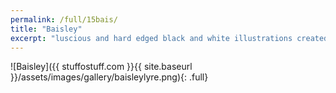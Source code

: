 ```yaml
---
permalink: /full/15bais/
title: "Baisley"
excerpt: "luscious and hard edged black and white illustrations created using PaintTool SAI and Photoshop."
---
```


![Baisley]({{ stuffostuff.com }}{{ site.baseurl }}/assets/images/gallery/baisleylyre.png){: .full}